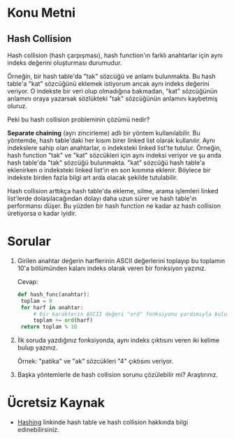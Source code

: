 # Konu Metni

## Hash Collision

Hash collision (hash çarpışması), hash function'ın farklı anahtarlar için aynı indeks değerini oluşturması durumudur. 

Örneğin, bir hash table'da "tak" sözcüğü ve anlamı bulunmakta. Bu hash table'a "kat" sözcüğünü eklemek istiyorum ancak aynı indeks değerini veriyor. O indekste bir veri olup olmadığına bakmadan, "kat" sözcüğünün anlamını oraya yazarsak sözlükteki "tak" sözcüğünün anlamını kaybetmiş oluruz.

Peki bu hash collision probleminin çözümü nedir?

**Separate chaining** (ayrı zincirleme) adlı bir yöntem kullanılabilir. Bu yöntemde, hash table'daki her kısım birer linked list olarak kullanılır. Aynı indekslere sahip olan anahtarlar, o indeksteki linked list'te tutulur. Örneğin, hash function "tak" ve "kat" sözcükleri için aynı indeksi veriyor ve şu anda hash table'da "tak" sözcüğü bulunmakta. "kat" sözcüğü hash table'a eklenirken o indeksteki linked list'in en son kısmına eklenir. Böylece bir indekste birden fazla bilgi art arda olacak şekilde tutulabilir.

Hash collision arttıkça hash table'da ekleme, silme, arama işlemleri linked list'lerde dolaşılacağından dolayı daha uzun sürer ve hash table'ın performansı düşer. Bu yüzden bir hash function ne kadar az hash collision üretiyorsa o kadar iyidir.



# Sorular

1. Girilen anahtar değerin harflerinin ASCII değerlerini toplayıp bu toplamın 10'a bölümünden kalanı indeks olarak veren bir fonksiyon yazınız.

   Cevap:

   ````python
   def hash_func(anahtar):
   	toplam = 0
   	for harf in anahtar:
   		# bir karakterin ASCII değeri "ord" fonksiyonu yardımıyla bulunabilir.
   		toplam += ord(harf)
   	return toplam % 10
   ````

2. İlk soruda yazdığınız fonksiyonda, aynı indeks çıktısını veren iki kelime bulup yazınız.

   Örnek: "patika" ve "ak" sözcükleri "4" çıktısını veriyor.

3. Başka yöntemlerle de hash collision sorunu çözülebilir mi? Araştırınız.



# Ücretsiz Kaynak

* [Hashing](https://yazilimdnyasi.wordpress.com/2020/02/14/hashing-nedir-veri-yapilari/) linkinde hash table ve hash collision hakkında bilgi edinebilirsiniz.
